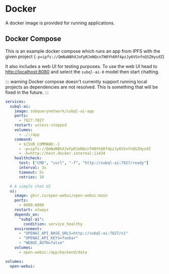 # Docker

A docker image is provided for running applications.

## Docker Compose

This is an example docker compose which runs an app from IPFS with the given project (`-p=ipfs://QmNaNBhXJoFpRJeNQcnTH8Yh6Rf4pzJy6VSnfnQSZHysdZ`)

It also includes a web UI for testing purposes.
To use the web UI head to [http://localhost:8080](http://localhost:8080) and select the `subql-ai-0` model then start chatting.

::: warning
Docker compose doesn't currently support running local projects as dependencies are not resolved.
This is something that will be fixed in the future.
:::

```yml
services:
  subql-ai:
    image: subquerynetwork/subql-ai-app
    ports:
      - 7827:7827
    restart: unless-stopped
    volumes:
      - ./:/app
    command:
      - ${SUB_COMMAND:-}
      - -p=ipfs://QmNaNBhXJoFpRJeNQcnTH8Yh6Rf4pzJy6VSnfnQSZHysdZ
      - -h=http://host.docker.internal:11434
    healthcheck:
      test: ["CMD", "curl", "-f", "http://subql-ai:7827/ready"]
      interval: 3s
      timeout: 5s
      retries: 10

  # A simple chat UI
  ui:
    image: ghcr.io/open-webui/open-webui:main
    ports:
      - 8080:8080
    restart: always
    depends_on:
      "subql-ai":
        condition: service_healthy
    environment:
      - "OPENAI_API_BASE_URLS=http://subql-ai:7827/v1"
      - "OPENAI_API_KEYS=foobar"
      - "WEBUI_AUTH=false"
    volumes:
      - open-webui:/app/backend/data

volumes:
  open-webui:
```
